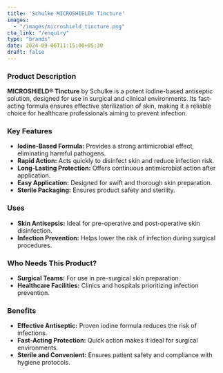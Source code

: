 ```yaml
---
title: 'Schulke MICROSHIELD® Tincture'
images:
  - "/images/microshield_tincture.png"
cta_link: "/enquiry"
type: "brands"
date: 2024-09-06T11:15:00+05:30
draft: false
---
```


### Product Description

**MICROSHIELD® Tincture** by Schulke is a potent iodine-based antiseptic solution, designed for use in surgical and clinical environments. Its fast-acting formula ensures effective sterilization of skin, making it a reliable choice for healthcare professionals aiming to prevent infection.

### Key Features

- **Iodine-Based Formula:** Provides a strong antimicrobial effect, eliminating harmful pathogens.
- **Rapid Action:** Acts quickly to disinfect skin and reduce infection risk.
- **Long-Lasting Protection:** Offers continuous antimicrobial action after application.
- **Easy Application:** Designed for swift and thorough skin preparation.
- **Sterile Packaging:** Ensures product safety and sterility.

### Uses

- **Skin Antisepsis:** Ideal for pre-operative and post-operative skin disinfection.
- **Infection Prevention:** Helps lower the risk of infection during surgical procedures.

### Who Needs This Product?

- **Surgical Teams:** For use in pre-surgical skin preparation.
- **Healthcare Facilities:** Clinics and hospitals prioritizing infection prevention.

### Benefits

- **Effective Antiseptic:** Proven iodine formula reduces the risk of infections.
- **Fast-Acting Protection:** Quick action makes it ideal for surgical environments.
- **Sterile and Convenient:** Ensures patient safety and compliance with hygiene protocols.
